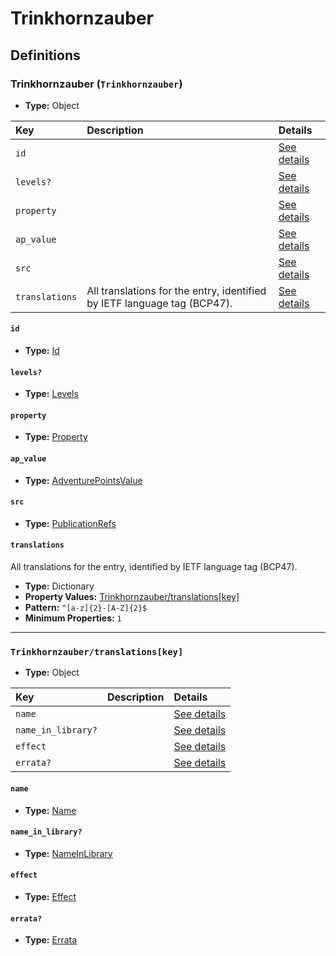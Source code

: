 # Trinkhornzauber

## Definitions

### <a name="Trinkhornzauber"></a> Trinkhornzauber (`Trinkhornzauber`)

- **Type:** Object

Key | Description | Details
:-- | :-- | :--
`id` |  | <a href="#Trinkhornzauber/id">See details</a>
`levels?` |  | <a href="#Trinkhornzauber/levels">See details</a>
`property` |  | <a href="#Trinkhornzauber/property">See details</a>
`ap_value` |  | <a href="#Trinkhornzauber/ap_value">See details</a>
`src` |  | <a href="#Trinkhornzauber/src">See details</a>
`translations` | All translations for the entry, identified by IETF language tag (BCP47). | <a href="#Trinkhornzauber/translations">See details</a>

#### <a name="Trinkhornzauber/id"></a> `id`

- **Type:** <a href="../_Activatable.md#Id">Id</a>

#### <a name="Trinkhornzauber/levels"></a> `levels?`

- **Type:** <a href="../_Activatable.md#Levels">Levels</a>

#### <a name="Trinkhornzauber/property"></a> `property`

- **Type:** <a href="../_Activatable.md#Property">Property</a>

#### <a name="Trinkhornzauber/ap_value"></a> `ap_value`

- **Type:** <a href="../_Activatable.md#AdventurePointsValue">AdventurePointsValue</a>

#### <a name="Trinkhornzauber/src"></a> `src`

- **Type:** <a href="../source/_PublicationRef.md#PublicationRefs">PublicationRefs</a>

#### <a name="Trinkhornzauber/translations"></a> `translations`

All translations for the entry, identified by IETF language tag (BCP47).

- **Type:** Dictionary
- **Property Values:** <a href="#Trinkhornzauber/translations[key]">Trinkhornzauber/translations[key]</a>
- **Pattern:** `^[a-z]{2}-[A-Z]{2}$`
- **Minimum Properties:** `1`

---

### <a name="Trinkhornzauber/translations[key]"></a> `Trinkhornzauber/translations[key]`

- **Type:** Object

Key | Description | Details
:-- | :-- | :--
`name` |  | <a href="#Trinkhornzauber/translations[key]/name">See details</a>
`name_in_library?` |  | <a href="#Trinkhornzauber/translations[key]/name_in_library">See details</a>
`effect` |  | <a href="#Trinkhornzauber/translations[key]/effect">See details</a>
`errata?` |  | <a href="#Trinkhornzauber/translations[key]/errata">See details</a>

#### <a name="Trinkhornzauber/translations[key]/name"></a> `name`

- **Type:** <a href="../_Activatable.md#Name">Name</a>

#### <a name="Trinkhornzauber/translations[key]/name_in_library"></a> `name_in_library?`

- **Type:** <a href="../_Activatable.md#NameInLibrary">NameInLibrary</a>

#### <a name="Trinkhornzauber/translations[key]/effect"></a> `effect`

- **Type:** <a href="../_Activatable.md#Effect">Effect</a>

#### <a name="Trinkhornzauber/translations[key]/errata"></a> `errata?`

- **Type:** <a href="../source/_Erratum.md#Errata">Errata</a>
